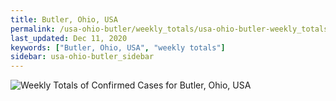 ```yaml
---
title: Butler, Ohio, USA
permalink: /usa-ohio-butler/weekly_totals/usa-ohio-butler-weekly_totals.html
last_updated: Dec 11, 2020
keywords: ["Butler, Ohio, USA", "weekly totals"]
sidebar: usa-ohio-butler_sidebar
---
```


![Weekly Totals of Confirmed Cases for Butler, Ohio, USA](/covid_tracker/images/graphs/usa-ohio-butler-weekly_totals_graph.png)
